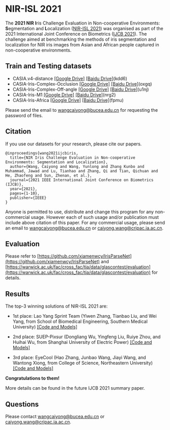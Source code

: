 # NIR-ISL 2021

The **2021 NIR** **I**ris Challenge Evaluation in Non-cooperative Environments: **S**egmentation and **L**ocalization ([NIR-ISL 2021](https://sites.google.com/view/nir-isl2021/home)) was organised as part of the 2021 International Joint Conference on Biometrics ([IJCB 2021](http://ijcb2021.iapr-tc4.org/)). The challenge aimed at benchmarking the methods of iris segmentation and localization for NIR iris images from Asian and African people captured in non-cooperative environments. 


## Train and Testing datasets

- CASIA.v4-distance [[Google Drive]](https://drive.google.com/file/d/1AbYXkYmQ1nfzNNZGr3aD5QQ2wQFxzyLO/view?usp=sharing) [[Baidu Drive]](https://pan.baidu.com/s/1G9kPfq72Iv5TqlPiQd82fA)(kdd6)
- CASIA-Iris-Complex-Occlusion [[Google Drive]](https://drive.google.com/file/d/1vtcIEx0Oqz1mhc-HNg3oNlyg9Kqp8PS2/view?usp=sharing) [[Baidu Drive]](https://pan.baidu.com/s/1tb87lSzihu0YI1u_YPBz6A)(oxgq)
- CASIA-Iris-Complex-Off-angle [[Google Drive]](https://drive.google.com/file/d/1Nok9ob41ZBhB5r17KGL8-9reZ5Haptdu/view?usp=sharing) [[Baidu Drive]](https://pan.baidu.com/s/1t-t2lFX9wEQhs-tWv_n5Mw)(u1nj)
- CASIA-Iris-M1 [[Google Drive]](https://drive.google.com/file/d/1nMUjAQh90x7pERrAD-5y5YSy_JUmHZbO/view?usp=sharing) [[Baidu Drive]](https://pan.baidu.com/s/1HsylkpkdByfacAKsbd22sg)(nrg2)
- CASIA-Iris-Africa [[Google Drive]](https://drive.google.com/file/d/15HgBvc1JE29wy-NUIOYrcnctF6gZRtE1/view?usp=sharing) [[Baidu Drive]](https://pan.baidu.com/s/1Bvm0aIHfv-tabbyJuNN__w)(fpmu)

 Please send the email to wangcaiyong@bucea.edu.cn for requesting the password of files.
 
## Citation

If you use our datasets for your research, please cite our papers.

```
@inproceedings{wang2021ijcbiris,
  title={NIR Iris Challenge Evaluation in Non-cooperative Environments: Segmentation and Localization}, 
  author={Wang, Caiyong and Wang, Yunlong and Zhang Kunbo and Muhammad, Jawad and Lu, Tianhao and Zhang, Qi and Tian, Qichuan and He, Zhaofeng and Sun, Zhenan, et al.},
  journal={2021 IEEE International Joint Conference on Biometrics (IJCB)}, 
  year={2021},
  pages={1-10},
  publisher={IEEE}
}
```
Anyone is permitted to use, distribute and change this program for any non-commercial usage. However each of such usage and/or publication must include above citation of this paper. For any commercial usage, please send an email to wangcaiyong@bucea.edu.cn or caiyong.wang@cripac.ia.ac.cn. 

## Evaluation

Please refer to [https://github.com/xiamenwcy/IrisParseNet](https://github.com/xiamenwcy/IrisParseNet)  and [https://warwick.ac.uk/fac/cross_fac/tia/data/glascontest/evaluation](https://warwick.ac.uk/fac/cross_fac/tia/data/glascontest/evaluation) for details.


## Results

The top-3 winning solutions of NIR-ISL 2021 are:

- 1st place: Lao Yang Sprint Team (Yiwen Zhang, Tianbao Liu, and Wei Yang, from School of Biomedical Engineering, Southern Medical University)
  [[Code and Models]](https://github.com/whisney/NIR-ISL2021-Transfer-learning)  

- 2nd place: SUEP-Pixsur (Dongliang Wu, Yingfeng Liu, Ruiye Zhou, and Huihai Wu, from Shanghai University of Electric Power)
  [[Code and Models]](https://github.com/sweezin/PI-DECODER)  

- 3rd place: EyeCool (Hao Zhang, Junbao Wang, Jiayi Wang, and Wantong Xiong, from College of Science, Northeastern University)
  [[Code and Models]](https://github.com/neu-eyecool/NIR-ISL2021)  

**Congratulations to them!**

More details can be found in the future IJCB 2021 summary paper.  


## Questions
Please contact wangcaiyong@bucea.edu.cn or caiyong.wang@cripac.ia.ac.cn. 
